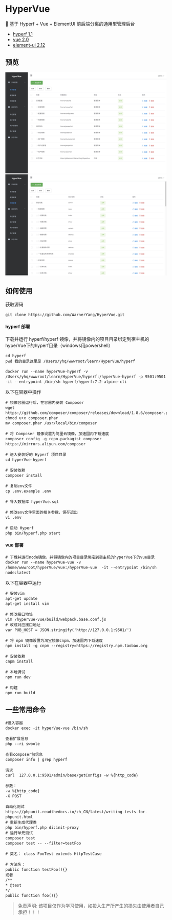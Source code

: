 # HyperVue
🚀 基于 Hyperf + Vue + ElementUI 前后端分离的通用型管理后台

- [hyperf 1.1](https://github.com/hyperf/hyperf)
- [vue 2.0](https://github.com/vuejs/vue)
- [element-ui 2.12](https://github.com/ElemeFE/element)

## 预览
![demo_menu](./doc/img/demo_menu.jpg)
![demo_auth](./doc/img/demo_auth.jpg)

## 如何使用
获取源码
```
git clone https://github.com/WarnerYang/HyperVue.git
```

#### hyperf 部署
下载并运行 hyperf/hyperf 镜像，并将镜像内的项目目录绑定到宿主机的hyperVue下的hyperf目录（windows用powershell）

```
cd hyperf
pwd 我的目录这里是 /Users/yhq/wwwroot/learn/HyperVue/hyperf

docker run --name hyperVue-hyperf -v /Users/yhq/wwwroot/learn/HyperVue/hyperf:/hyperVue-hyperf -p 9501:9501 -it --entrypoint /bin/sh hyperf/hyperf:7.2-alpine-cli

```
以下在容器中操作
```
# 镜像容器运行后，在容器内安装 Composer
wget https://github.com/composer/composer/releases/download/1.8.6/composer.phar
chmod u+x composer.phar
mv composer.phar /usr/local/bin/composer

# 将 Composer 镜像设置为阿里云镜像，加速国内下载速度
composer config -g repo.packagist composer https://mirrors.aliyun.com/composer

# 进入安装好的 Hyperf 项目目录
cd hyperVue-hyperf

# 安装依赖
composer install

# 复制env文件
cp .env.example .env

# 导入数据库 hyperVue.sql

# 修改env文件里面的相关参数，保存退出
vi .env

# 启动 Hyperf
php bin/hyperf.php start
```

#### vue 部署
```
# 下载并运行node镜像，并将镜像内的项目目录绑定到宿主机的hyperVue下的vue目录
docker run --name hyperVue-vue -v /home/wwwroot/hyperVue/vue:/hyperVue-vue  -it --entrypoint /bin/sh node:latest
```
以下在容器中运行
```
# 安装vim
apt-get update
apt-get install vim

# 修改接口地址
vim /hyperVue-vue/build/webpack.base.conf.js
# 改成对应接口地址
var PUB_HOST = JSON.stringify('http://127.0.0.1:9501/')

# 将 npm 镜像设置为淘宝镜像cnpm，加速国内下载速度
npm install -g cnpm --registry=https://registry.npm.taobao.org

# 安装依赖
cnpm install

# 本地调试
npm run dev

# 构建
npm run build
```

## 一些常用命令
```
#进入容器
docker exec -it hyperVue-vue /bin/sh

查看扩展信息
php --ri swoole

查看composer包信息
composer info | grep hyperf

请求
curl  127.0.0.1:9501/admin/base/getConfigs -w %{http_code}

参数：
-w %{http_code}
-X POST

自动化测试
https://phpunit.readthedocs.io/zh_CN/latest/writing-tests-for-phpunit.html
# 重新生成代理类
php bin/hyperf.php di:init-proxy
# 运行单元测试
composer test
composer test -- --filter=testFoo

# 类名： class FooTest extends HttpTestCase

# 方法名：
public function testFoo(){} 
或者
/**
* @test
*/
public function foo(){}
```
> 免责声明: 该项目仅作为学习使用，如投入生产所产生的损失由使用者自己承担！！！